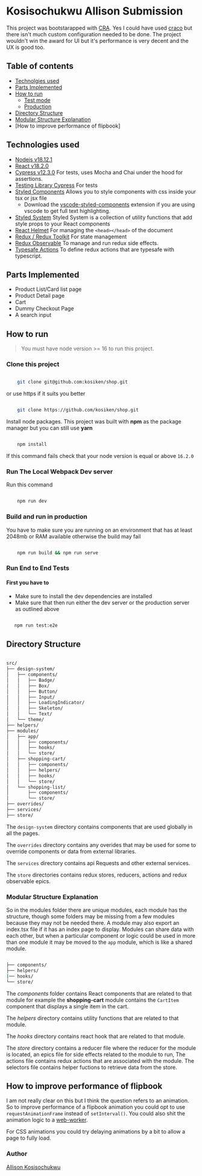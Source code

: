 # Kosisochukwu Allison Submission

This project was bootstarapped with [CRA](https://create-react-app.dev/). Yes I could have used
[craco](https://craco.js.org/) but there isn't much custom configuration needed  to be done. The 
project wouldn't win the award for UI but it's performance is very decent and the UX is good too. 

## Table of contents

- [Technolgies used](#technologies-used)
- [Parts Implemented](#parts-implemented)
- [How to run](#how-to-run)
    - [Test mode](#run-the-local-webpack-dev-server)
    - [Production](#build-and-run-in-production)
- [Directory Structure](#directory-structure)
- [Modular Structure Explanation](#modular-structure-explanation)
- [How to improve performance of flipbook]

## Technologies used

- [Nodejs v18.12.1](https://nodejs.org/en/)
- [React v18.2.0](https://beta.reactjs.org/)
- [Cypress v12.3.0](https://cypress.io) For tests, uses Mocha and Chai under the hood for assertions.
- [Testing Library Cypress](https://testing-library.com/docs/cypress-testing-library/intro/) For tests
- [Styled Components](https://styled-components.com/) Allows you to style components with css inside your tsx or jsx file
    - Download the [vscode-styled-components](https://marketplace.visualstudio.com/items?itemName=styled-components.vscode-styled-components) extension if you are using vscode to get full text highlighting.
- [Styled System](https://styled-system.com/) Styled System is a collection of utility functions that add style props to your React components
- [React Helmet](https://www.npmjs.com/package/react-helmet) For managing the `<head></head>` of the document
- [Redux / Redux Toolkit](https://redux-toolkit.js.org/) For state management
- [Redux Observable](https://redux-observable.js.org/) To manage and run redux side effects. 
- [Typesafe Actions](https://www.npmjs.com/package/typesafe-actions) To define redux actions that are typesafe with typescript.



## Parts Implemented

- Product List/Card list page
- Product Detail page
- Cart
- Dummy Checkout Page
- A search input


## How to run

> You must have node version >= 16 to run this project.


### Clone this project 

```sh

    git clone git@github.com:kosiken/shop.git

```

or use https if it suits you better

```sh

    git clone https://github.com/kosiken/shop.git

```

Install node packages. This project was built with **npm** as the 
package manager but you can still use **yarn**

```sh

    npm install

```

If this command fails check that your node version is equal 
or above `16.2.0`

### Run The Local Webpack Dev server

Run this command 

```sh

    npm run dev

```

### Build and run in production

You have to make sure you are running on an environment that has at
least 2048mb or RAM available otherwise the build may fail

```sh

    npm run build && npm run serve

```


### Run End to End Tests

#### First you have to 

- Make sure to install the dev dependencies are installed
- Make sure that then run either the dev server or the production server as outlined above


```sh

   npm run test:e2e

```

## Directory Structure 

```sh

src/
├── design-system/
│   ├── components/
│   │   ├── Badge/
│   │   ├── Box/
│   │   ├── Button/
│   │   ├── Input/
│   │   ├── LoadingIndicator/
│   │   ├── Skeleton/
│   │   └── Text/
│   └── theme/
├── helpers/
├── modules/
│   ├── app/
│   │   ├── components/
│   │   ├── hooks/
│   │   └── store/
│   ├── shopping-cart/
│   │   ├── components/
│   │   ├── helpers/
│   │   ├── hooks/
│   │   └── store/
│   └── shopping-list/
│       ├── components/
│       └── store/
├── overrides/
├── services/
├── store/


```

The `design-system` directory contains components that are used globally in all the pages.

The `overrides` directory contains any overides that may be used for some to override components or data from external libraries.

The `services` directory contains api Requests and other external services.

The `store` directories contains redux stores, reducers, actions and redux observable epics.

### Modular Structure Explanation

So in the modules folder there are unique modules, each module has the structure, though some folders may be missing from a few modules because they may not be needed there. A module may also export an index.tsx file if it has an index page to display. Modules can share data with each other, but when a particular component or logic could be used in more than one module it may be moved to the `app` module, which is like a shared module.

```sh

├── components/
├── helpers/
|── hooks/
└── store/

 ```

 The *components* folder contains React components that are related to that module for example the **shopping-cart** module contains
 the `CartItem` component that displays a single item in the cart. 

 The *helpers* directory contains utility functions that are related to that module.
 
 The *hooks* directory contains react hook that are related to that module. 

 The *store* directory contains a reducer file where the reducer for the module is located, an epics file for side effects related to the 
 module to run, The actions file contains redux actions that are associated with the module. The selectors file contains helper fuctions to 
 retrieve data from the store.


## How to improve performance of flipbook

I am not really clear on this but I think the question refers to an animation.
So to improve performance of a flipbook animation you could opt to use `requestAnimationFrame` instead of 
`setInterval()`. You could also shit the animation logic to a [web-worker](https://developer.mozilla.org/en-US/docs/Web/API/Web_Workers_API/Using_web_workers). 

For CSS animations you could try delaying animations by a bit to allow a page to fully load.

 ### Author

[Allison Kosisochukwu](https://github.com/kosiken)